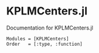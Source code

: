 # KPLMCenters.jl

Documentation for KPLMCenters.jl

```@autodocs
Modules = [KPLMCenters]
Order   = [:type, :function]
```
